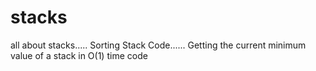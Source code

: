 # stacks
all about stacks.....
Sorting Stack Code......
Getting the current minimum value of a stack in O(1) time code
